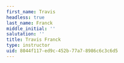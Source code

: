 ```yaml
---
first_name: Travis
headless: true
last_name: Franck
middle_initial: ''
salutation: ''
title: Travis Franck
type: instructor
uid: 8044f117-ed9c-452b-77a7-8986c6c3c6d5
---
```

